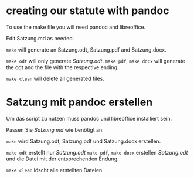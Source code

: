 # creating our statute with pandoc

To use the make file you will need pandoc and libreoffice.

Edit Satzung.md as needed.

`make` will generate an Satzung.odt, Satzung.pdf and Satzung.docx.

`make odt` will only generate *Satzung.odt*.
`make pdf`, `make docx` will generate the odt and the file with the respective
ending.

`make clean` will delete all generated files.

# Satzung mit pandoc erstellen 

Um das script zu nutzen muss pandoc und libreoffice installiert sein.

Passen Sie *Satzung.md* wie benötigt an.

`make` wird Satzung.odt, Satzung.pdf und Satzung.docx erstellen.

`make odt` erstellt nur *Satzung.odt*
`make pdf`, `make docx` erstellen *Satzung.odt* und die Datei mit der
entsprechenden Endung.

`make clean` löscht alle erstellten Dateien.
